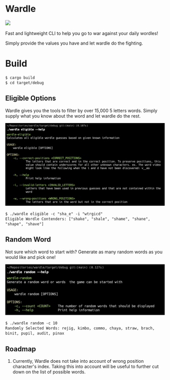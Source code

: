 # Wardle

![](https://github.com/jsextonn/wardle/workflows/build/badge.svg)

Fast and lightweight CLI to help you go to war against your daily wordles!

Simply provide the values you have and let wardle do the fighting.

# Build
```shell
$ cargo build
$ cd target/debug
```

## Eligible Options

Wardle gives you the tools to filter by over 15,000 5 letters words. Simply supply what you know about the word and let
wardle do the rest.

![Preview image of eligible usage](examples/eligible-usage.png)

```shell
$ ./wardle eligible -c "sha_e" -i "wtrgicd"
Eligible Wordle Contenders: ["shake", "shale", "shame", "shane", "shape", "shave"]
```

## Random Word

Not sure which word to start with? Generate as many random words as you would like and pick one!

![Preview image of random usage](examples/random-usage.png)

```shell
$ ./wardle random -c 10
Randomly Selected Words: rejig, kimbo, commo, chaya, straw, brach, binit, pupil, audit, pinax
```

## Roadmap

1. Currently, Wardle does not take into account of wrong position character's index. Taking this into account will be
   useful to further cut down on the list of possible words.

